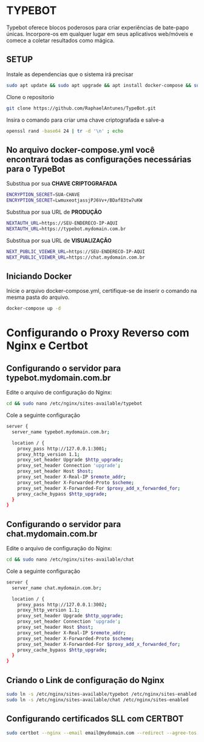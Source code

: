 # TYPEBOT
Typebot oferece blocos poderosos para criar experiências de bate-papo únicas. Incorpore-os em qualquer lugar em seus aplicativos web/móveis e comece a coletar resultados como mágica.

## SETUP
Instale as dependencias que o sistema irá precisar
```bash
sudo apt update && sudo apt upgrade && apt install docker-compose && sudo apt update && sudo apt install nginx && sudo apt update && sudo apt install certbot && sudo apt install python3-certbot-nginx && sudo apt update
```
Clone o repositorio
```bash
git clone https://github.com/RaphaelAntunes/TypeBot.git
```

Insira o comando para criar uma chave criptografada e salve-a
```bash
openssl rand -base64 24 | tr -d '\n' ; echo
```

## No arquivo docker-compose.yml você encontrará todas as configurações necessárias para o **TypeBot**

Substitua por sua **CHAVE CRIPTOGRAFADA**
```bash
ENCRYPTION_SECRET=SUA-CHAVE
ENCRYPTION_SECRET=LwmuxeotjassjPJ6Vv+/BDaf83tw7uKW
```
Substitua por sua URL de **PRODUÇÃO**
```bash
NEXTAUTH_URL=https://SEU-ENDERECO-IP-AQUI
NEXTAUTH_URL=https://typebot.mydomain.com.br
```
Substitua por sua URL de **VISUALIZAÇÃO**
```bash
NEXT_PUBLIC_VIEWER_URL=https://SEU-ENDERECO-IP-AQUI
NEXT_PUBLIC_VIEWER_URL=https://chat.mydomain.com.br
```
## Iniciando Docker

Inicie o arquivo docker-compose.yml, certifique-se de inserir o comando na mesma pasta do arquivo.
```bash
docker-compose up -d
```

# Configurando o Proxy Reverso com Nginx e Certbot

## Configurando o servidor para typebot.mydomain.com.br
Edite o arquivo de configuração do Nginx:
```bash
cd && sudo nano /etc/nginx/sites-available/typebot
```
Cole a seguinte configuração
```bash
server {
  server_name typebot.mydomain.com.br;

  location / {
    proxy_pass http://127.0.0.1:3001;
    proxy_http_version 1.1;
    proxy_set_header Upgrade $http_upgrade;
    proxy_set_header Connection 'upgrade';
    proxy_set_header Host $host;
    proxy_set_header X-Real-IP $remote_addr;
    proxy_set_header X-Forwarded-Proto $scheme;
    proxy_set_header X-Forwarded-For $proxy_add_x_forwarded_for;
    proxy_cache_bypass $http_upgrade;
  }
}
```
## Configurando o servidor para chat.mydomain.com.br
Edite o arquivo de configuração do Nginx:
```bash
cd && sudo nano /etc/nginx/sites-available/chat
```
Cole a seguinte configuração
```bash
server {
  server_name chat.mydomain.com.br;

  location / {
    proxy_pass http://127.0.0.1:3002;
    proxy_http_version 1.1;
    proxy_set_header Upgrade $http_upgrade;
    proxy_set_header Connection 'upgrade';
    proxy_set_header Host $host;
    proxy_set_header X-Real-IP $remote_addr;
    proxy_set_header X-Forwarded-Proto $scheme;
    proxy_set_header X-Forwarded-For $proxy_add_x_forwarded_for;
    proxy_cache_bypass $http_upgrade;
  }
}
```

## Criando o Link de configuração do Nginx

```bash
sudo ln -s /etc/nginx/sites-available/typebot /etc/nginx/sites-enabled
sudo ln -s /etc/nginx/sites-available/chat /etc/nginx/sites-enabled
```
## Configurando certificados SLL com CERTBOT
```bash
sudo certbot --nginx --email email@mydomain.com --redirect --agree-tos -d typebot.mydomain.com. -d chat.mydomain.com
```



